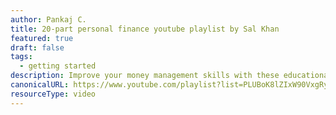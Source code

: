 ```yaml
---
author: Pankaj C.
title: 20-part personal finance youtube playlist by Sal Khan
featured: true
draft: false
tags:
  - getting started
description: Improve your money management skills with these educational videos from Sal Khan of Khan Academy. This free resource is designed to teach you important personal finance concepts, quickly and easily.
canonicalURL: https://www.youtube.com/playlist?list=PLUBoK8lZIxW90VxgRyjqWfPf4BZ-tYeGN
resourceType: video
---
```

